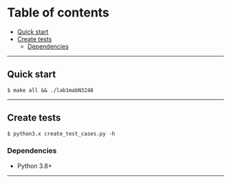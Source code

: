 # **Table of contents**
* [Quick start](#quick-start)
* [Create tests](#create-tests)
    * [Dependencies](#dependencies)
---
## **Quick start**
```properties
$ make all && ./lab1mabN3248
```
---
## **Create tests**
```properties
$ python3.x create_test_cases.py -h
```
### **Dependencies**
* Python 3.8+
---
